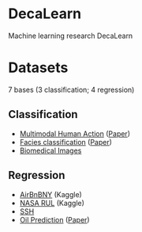 # DecaLearn
Machine learning research DecaLearn

# Datasets
7 bases (3 classification; 4 regression)
## Classification
- [Multimodal Human Action](https://personal.utdallas.edu/~kehtar/UTD-MHAD.html) ([Paper](https://ieeexplore.ieee.org/document/7350781))
- [Facies classification](https://github.com/arturjordao/TowardsAutomaticAccurateCore-logProcessing) ([Paper](https://www.sciencedirect.com/science/article/pii/S092698512300068X?via%3Dihub))
- [Biomedical Images](https://medmnist.com/)
## Regression
- [AirBnBNY](https://www.kaggle.com/datasets/dgomonov/new-york-city-airbnb-open-data/data) (Kaggle)
- [NASA RUL](https://www.kaggle.com/code/wassimderbel/nasa-predictive-maintenance-rul) (Kaggle)
- [SSH](https://link.springer.com/chapter/10.1007/978-3-031-45368-7_1)
- [Oil Prediction](https://github.com/2M-kotb/DLSTM2/tree/master) ([Paper](https://www.sciencedirect.com/science/article/pii/S0925231218311639))